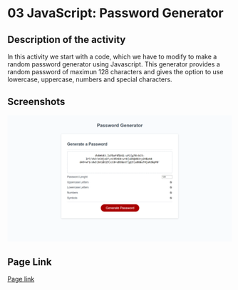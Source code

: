 # 03 JavaScript: Password Generator
## Description of the activity

In this activity we start with a code, which we have to modify to make a random password generator using Javascript. This generator provides a random password of maximun 128 characters and gives the option to use lowercase, uppercase, numbers and special characters.
## Screenshots

![Screenshot of the final result of the page](./image/Sin%20t%C3%ADtulo.png)
## Page Link 

[Page link](https://davidtrujillor.github.io/Password-Generator/)